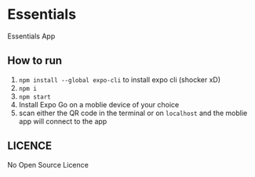 # Essentials
Essentials App 

## How to run

1. `npm install --global expo-cli` to install expo cli (shocker xD)
2. `npm i`
3. `npm start`
4. Install Expo Go on a moblie device of your choice
5. scan either the QR code in the terminal or on `localhost` and the moblie app will connect to the app

## LICENCE

No Open Source Licence